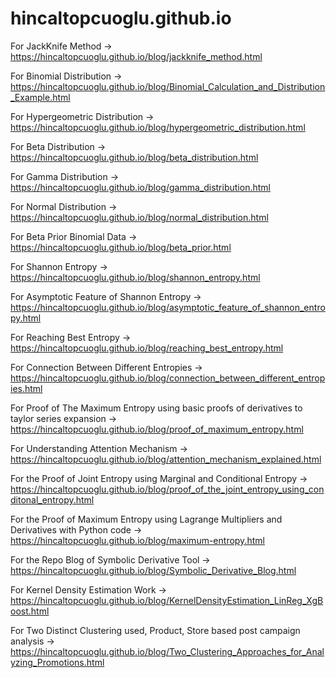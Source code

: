 # hincaltopcuoglu.github.io
For JackKnife Method -> https://hincaltopcuoglu.github.io/blog/jackknife_method.html

For Binomial Distribution -> https://hincaltopcuoglu.github.io/blog/Binomial_Calculation_and_Distribution_Example.html

For Hypergeometric Distribution -> https://hincaltopcuoglu.github.io/blog/hypergeometric_distribution.html

For Beta Distribution -> https://hincaltopcuoglu.github.io/blog/beta_distribution.html

For Gamma Distribution -> https://hincaltopcuoglu.github.io/blog/gamma_distribution.html

For Normal Distribution -> https://hincaltopcuoglu.github.io/blog/normal_distribution.html

For Beta Prior Binomial Data -> https://hincaltopcuoglu.github.io/blog/beta_prior.html

For Shannon Entropy -> https://hincaltopcuoglu.github.io/blog/shannon_entropy.html

For Asymptotic Feature of Shannon Entropy -> https://hincaltopcuoglu.github.io/blog/asymptotic_feature_of_shannon_entropy.html

For Reaching Best Entropy -> https://hincaltopcuoglu.github.io/blog/reaching_best_entropy.html

For Connection Between Different Entropies -> https://hincaltopcuoglu.github.io/blog/connection_between_different_entropies.html

For Proof of The Maximum Entropy using basic proofs of derivatives to taylor series expansion -> https://hincaltopcuoglu.github.io/blog/proof_of_maximum_entropy.html

For Understanding Attention Mechanism -> https://hincaltopcuoglu.github.io/blog/attention_mechanism_explained.html

For the Proof of Joint Entropy using Marginal and Conditional Entropy -> https://hincaltopcuoglu.github.io/blog/proof_of_the_joint_entropy_using_conditonal_entropy.html

For the Proof of Maximum Entropy using Lagrange Multipliers and Derivatives with Python code -> https://hincaltopcuoglu.github.io/blog/maximum-entropy.html

For the Repo Blog of Symbolic Derivative Tool -> https://hincaltopcuoglu.github.io/blog/Symbolic_Derivative_Blog.html

For Kernel Density Estimation Work -> https://hincaltopcuoglu.github.io/blog/KernelDensityEstimation_LinReg_XgBoost.html

For Two Distinct Clustering used, Product, Store based post campaign analysis -> https://hincaltopcuoglu.github.io/blog/Two_Clustering_Approaches_for_Analyzing_Promotions.html
